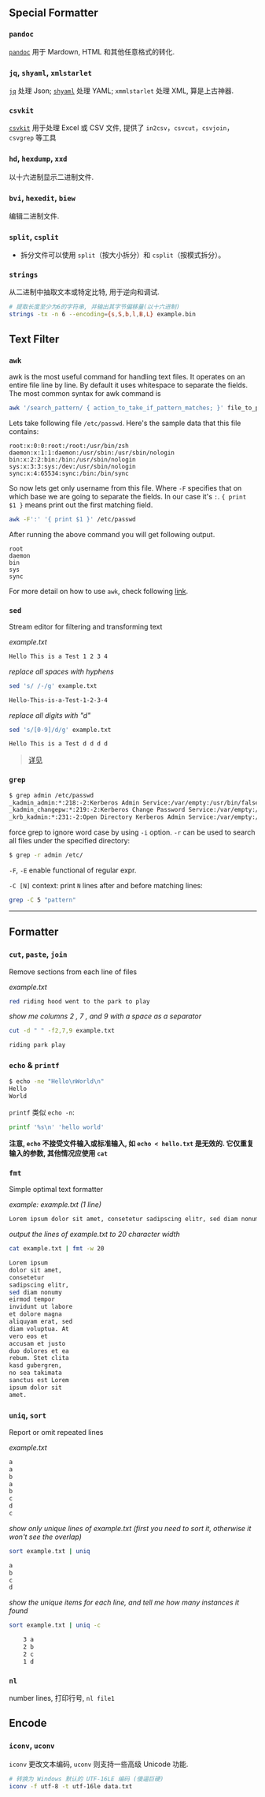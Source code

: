 ## Special Formatter

### `pandoc`

[`pandoc`](http://pandoc.org/) 用于 Mardown, HTML 和其他任意格式的转化.

### `jq`, `shyaml`, `xmlstarlet`

[`jq`](http://stedolan.github.io/jq/) 处理 Json; [`shyaml`](https://github.com/0k/shyaml) 处理 YAML; `xmmlstarlet` 处理 XML, 算是上古神器.

### `csvkit`

[`csvkit`](https://github.com/onyxfish/csvkit) 用于处理 Excel 或 CSV 文件, 提供了 `in2csv`，`csvcut`，`csvjoin`，`csvgrep` 等工具

### `hd`, `hexdump`, `xxd`

以十六进制显示二进制文件.

### `bvi`, `hexedit`, `biew`

编辑二进制文件.

### `split`, `csplit`

- 拆分文件可以使用 `split`（按大小拆分）和 `csplit`（按模式拆分）。

### `strings`

从二进制中抽取文本或特定比特, 用于逆向和调试.

```bash
# 提取长度至少为6的字符串, 并输出其字节偏移量(以十六进制)
strings -tx -n 6 --encoding={s,S,b,l,B,L} example.bin
```

## Text Filter

### `awk`

awk is the most useful command for handling text files. It operates on an entire file line by line. By default it uses whitespace to separate the fields. The most common syntax for awk command is

```bash
awk '/search_pattern/ { action_to_take_if_pattern_matches; }' file_to_parse
```

Lets take following file `/etc/passwd`. Here's the sample data that this file contains:

```
root:x:0:0:root:/root:/usr/bin/zsh
daemon:x:1:1:daemon:/usr/sbin:/usr/sbin/nologin
bin:x:2:2:bin:/bin:/usr/sbin/nologin
sys:x:3:3:sys:/dev:/usr/sbin/nologin
sync:x:4:65534:sync:/bin:/bin/sync
```

So now lets get only username from this file. Where `-F` specifies that on which base we are going to separate the fields. In our case it's `:`. `{ print $1 }` means print out the first matching field.

```bash
awk -F':' '{ print $1 }' /etc/passwd
```

After running the above command you will get following output.

```
root
daemon
bin
sys
sync
```

For more detail on how to use `awk`, check following [link](https://www.cyberciti.biz/faq/bash-scripting-using-awk).

### `sed`

Stream editor for filtering and transforming text

*example.txt*

```bash
Hello This is a Test 1 2 3 4
```

*replace all spaces with hyphens*

```bash
sed 's/ /-/g' example.txt
```

```bash
Hello-This-is-a-Test-1-2-3-4
```

*replace all digits with "d"*

```bash
sed 's/[0-9]/d/g' example.txt
```

```bash
Hello This is a Test d d d d
```
 
 > [详见](https://www.cnblogs.com/liwei0526vip/p/5644163.html)

### `grep`

```bash
$ grep admin /etc/passwd
_kadmin_admin:*:218:-2:Kerberos Admin Service:/var/empty:/usr/bin/false
_kadmin_changepw:*:219:-2:Kerberos Change Password Service:/var/empty:/usr/bin/false
_krb_kadmin:*:231:-2:Open Directory Kerberos Admin Service:/var/empty:/usr/bin/false
```

force grep to ignore word case by using `-i` option. `-r` can be used to search all files under the specified directory:

```bash
$ grep -r admin /etc/
```

`-F`, `-E` enable functional of regular expr.

`-C [N]` context: print `N` lines after and before matching lines:
```bash
grep -C 5 "pattern"
```

***

## Formatter

### `cut`, `paste`, `join`

Remove sections from each line of files

*example.txt*

```bash
red riding hood went to the park to play
```

*show me columns 2 , 7 , and 9 with a space as a separator*

```bash
cut -d " " -f2,7,9 example.txt
```

```bash
riding park play
```

### `echo` & `printf`

```sh
$ echo -ne "Hello\nWorld\n"
Hello
World
```

`printf` 类似 `echo -n`:

```sh
printf '%s\n' 'hello world'
```

**注意, `echo` 不接受文件输入或标准输入, 如 `echo < hello.txt` 是无效的. 它仅重复输入的参数, 其他情况应使用 `cat`**

### `fmt`

Simple optimal text formatter

*example: example.txt (1 line)*

```bash
Lorem ipsum dolor sit amet, consetetur sadipscing elitr, sed diam nonumy eirmod tempor invidunt ut labore et dolore magna aliquyam erat, sed diam voluptua. At vero eos et accusam et justo duo dolores et ea rebum. Stet clita kasd gubergren, no sea takimata sanctus est Lorem ipsum dolor sit amet.
```

*output the lines of example.txt to 20 character width*

```bash
cat example.txt | fmt -w 20
```

```bash
Lorem ipsum
dolor sit amet,
consetetur
sadipscing elitr,
sed diam nonumy
eirmod tempor
invidunt ut labore
et dolore magna
aliquyam erat, sed
diam voluptua. At
vero eos et
accusam et justo
duo dolores et ea
rebum. Stet clita
kasd gubergren,
no sea takimata
sanctus est Lorem
ipsum dolor sit
amet.
```

### `uniq`, `sort`

Report or omit repeated lines

*example.txt*

```bash
a
a
b
a
b
c
d
c
```

*show only unique lines of example.txt (first you need to sort it, otherwise it won't see the overlap)*

```bash
sort example.txt | uniq
```

```bash
a
b
c
d
```

*show the unique items for each line, and tell me how many instances it found*

```bash
sort example.txt | uniq -c
```

```bash
    3 a
    2 b
    2 c
    1 d
```

### `nl`

number lines, 打印行号, `nl file1`

## Encode

### `iconv`, `uconv`

`iconv` 更改文本编码, `uconv` 则支持一些高级 Unicode 功能.

```sh
# 转换为 Windows 默认的 UTF-16LE 编码 (傻逼巨硬)
iconv -f utf-8 -t utf-16le data.txt
```
